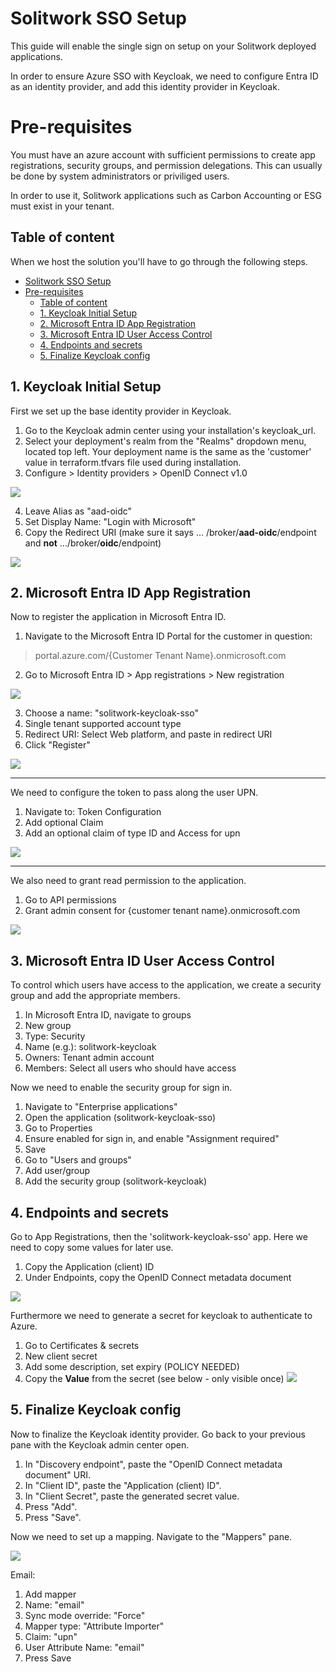 # Solitwork SSO Setup

This guide will enable the single sign on setup on your Solitwork deployed applications.

In order to ensure Azure SSO with Keycloak, we need to configure Entra ID as an identity provider, and add this identity provider in Keycloak. 

# Pre-requisites

You must have an azure account with sufficient permissions to create app registrations, security groups, and permission delegations. This can usually be done by system administrators or priviliged users.

In order to use it, Solitwork applications such as Carbon Accounting or ESG must exist in your tenant.


## Table of content
When we host the solution you'll have to go through the following steps.
- [Solitwork SSO Setup](#solitwork-sso-setup)
- [Pre-requisites](#pre-requisites)
  - [Table of content](#table-of-content)
  - [1. Keycloak Initial Setup](#1-keycloak-initial-setup)
  - [2. Microsoft Entra ID App Registration](#2-microsoft-entra-id-app-registration)
  - [3. Microsoft Entra ID User Access Control](#3-microsoft-entra-id-user-access-control)
  - [4. Endpoints and secrets](#4-endpoints-and-secrets)
  - [5. Finalize Keycloak config](#5-finalize-keycloak-config)


   
## 1. Keycloak Initial Setup

First we set up the base identity provider in Keycloak.

1. Go to the Keycloak admin center using your installation's keycloak_url.
2. Select your deployment's realm from the "Realms" dropdown menu, located top left. Your deployment name is the same as the 'customer' value in terraform.tfvars file used during installation.
3. Configure > Identity providers > OpenID Connect v1.0

![](pics/KeyCloak1.png)

4. Leave Alias as "aad-oidc"
5. Set Display Name: "Login with Microsoft"
6. Copy the Redirect URI (make sure it says ... /broker/**aad-oidc**/endpoint and **not** .../broker/**oidc**/endpoint)

![](pics/KeyCloak2.png)

## 2. Microsoft Entra ID App Registration

Now to register the application in Microsoft Entra ID. 

1. Navigate to the Microsoft Entra ID Portal for the customer in question: 
> portal.azure.com/{Customer Tenant Name}.onmicrosoft.com
2. Go to Microsoft Entra ID > App registrations > New registration

![](pics/AppReg1.png)

3. Choose a name: "solitwork-keycloak-sso"
4. Single tenant supported account type
5. Redirect URI: Select Web platform, and paste in redirect URI
6. Click "Register"

![](AppReg2.png)

---

We need to configure the token to pass along the user UPN. 

1. Navigate to: Token Configuration
2. Add optional Claim 
3. Add an optional claim of type ID and Access for upn

![](pics/claim.png)



---

We also need to grant read permission to the application. 

1. Go to API permissions
2. Grant admin consent for {customer tenant name}.onmicrosoft.com

![](pics/consent.png)

## 3. Microsoft Entra ID User Access Control

To control which users have access to the application, we create a security group and add the appropriate members. 

1. In Microsoft Entra ID, navigate to groups
2. New group
3. Type: Security
4. Name (e.g.): solitwork-keycloak
5. Owners: Tenant admin account
6. Members: Select all users who should have access

Now we need to enable the security group for sign in.

1. Navigate to "Enterprise applications"
2. Open the application (solitwork-keycloak-sso)
3. Go to Properties
4. Ensure enabled for sign in, and enable "Assignment required"
5. Save
6. Go to "Users and groups"
7. Add user/group
8. Add the security group (solitwork-keycloak)

## 4. Endpoints and secrets

Go to App Registrations, then the 'solitwork-keycloak-sso' app. Here we need to copy some values for later use. 

1. Copy the Application (client) ID
2. Under Endpoints, copy the OpenID Connect metadata document

![](pics/AppReg3.png)

Furthermore we need to generate a secret for keycloak to authenticate to Azure. 

1. Go to Certificates & secrets
2. New client secret
3. Add some description, set expiry (POLICY NEEDED)
4. Copy the **Value** from the secret (see below - only visible once)
![](pics/secret_value.png)


## 5. Finalize Keycloak config

Now to finalize the Keycloak identity provider. 
Go back to your previous pane with the Keycloak admin center open.

1. In "Discovery endpoint", paste the "OpenID Connect metadata document" URI.
2. In "Client ID", paste the "Application (client) ID".
3. In "Client Secret", paste the generated secret value.
4. Press "Add".
5. Press "Save".

Now we need to set up a mapping. Navigate to the "Mappers" pane.

![](pics/mapper.png)


Email:
1. Add mapper 
2. Name: "email"
3. Sync mode override: "Force"
4. Mapper type: "Attribute Importer"
5. Claim: "upn"
6. User Attribute Name: "email"
7. Press Save

